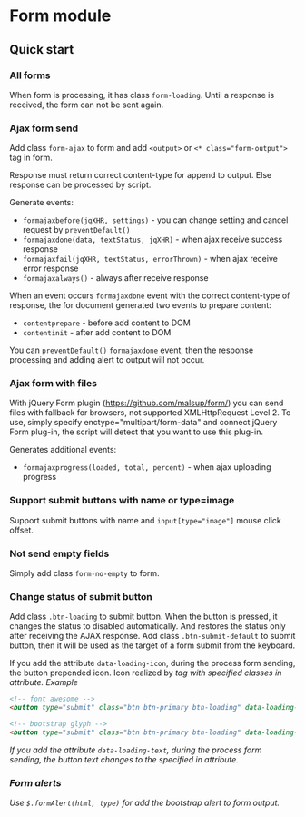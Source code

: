 # Form module

## Quick start


### All forms

When form is processing, it has class ```form-loading```. Until a response is received, the form can not be sent again.

### Ajax form send

Add class ```form-ajax``` to form and add ```<output>``` or ```<* class="form-output">``` tag in form.

Response must return correct content-type for append to output. Else response can be processed by script.

Generate events:
- ```formajaxbefore(jqXHR, settings)``` - you can change setting and cancel request by ```preventDefault()```
- ```formajaxdone(data, textStatus, jqXHR)``` - when ajax receive success response
- ```formajaxfail(jqXHR, textStatus, errorThrown)``` - when ajax receive error response
- ```formajaxalways()``` - always after receive response

When an event occurs ```formajaxdone``` event with the correct content-type of response, the for document generated two events to prepare content:
- ```contentprepare``` - before add content to DOM
- ```contentinit``` - after add content to DOM

You can ```preventDefault()``` ```formajaxdone``` event, then the response processing and adding alert to output will not occur.

### Ajax form with files
With jQuery Form plugin (https://github.com/malsup/form/) you can send files with fallback for browsers, not supported XMLHttpRequest Level 2.
To use, simply specify enctype="multipart/form-data" and connect jQuery Form plug-in, the script will detect that you want to use this plug-in.

Generates additional events:
- ```formajaxprogress(loaded, total, percent)``` - when ajax uploading progress

### Support submit buttons with name or type=image
Support submit buttons with name and ```input[type="image"]``` mouse click offset.

### Not send empty fields

Simply add class ```form-no-empty``` to form.


### Change status of submit button
Add class ```.btn-loading``` to submit button. When the button is pressed, it changes the status to disabled automatically. And restores the status only after receiving the AJAX response.
Add class ```.btn-submit-default``` to submit button, then it will be used as the target of a form submit from the keyboard.

If you add the attribute ```data-loading-icon```, during the process form sending, the button prepended icon. Icon realized by <i> tag with specified classes in attribute.
Example
```html
<!-- font awesome -->
<button type="submit" class="btn btn-primary btn-loading" data-loading-icon="fa fa-refresh fa-spin">Submit</button>

<!-- bootstrap glyph -->
<button type="submit" class="btn btn-primary btn-loading" data-loading-icon="glyphicon glyphicon-refresh">Submit</button>
```

If you add the attribute ```data-loading-text```, during the process form sending, the button text changes to the specified in attribute.


### Form alerts
Use ```$.formAlert(html, type)``` for add the bootstrap alert to form output.
